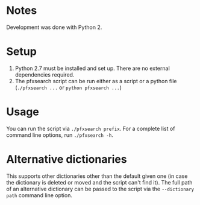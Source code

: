 Notes
=====

Development was done with Python 2.

Setup
===

1. Python 2.7 must be installed and set up. There are no external dependencies required.
2. The pfxsearch script can be run either as a script or a python file (```./pfxsearch ...``` or ```python pfxsearch ...```)

Usage
===

You can run the script via ```./pfxsearch prefix```. For a complete list of command line options, run ```./pfxsearch -h```.

Alternative dictionaries
===

This supports other dictionaries other than the default given one (in case the dictionary is deleted or moved and the script can't find it). The full path of an alternative dictionary can be passed to the script via the ```--dictionary path``` command line option. 
